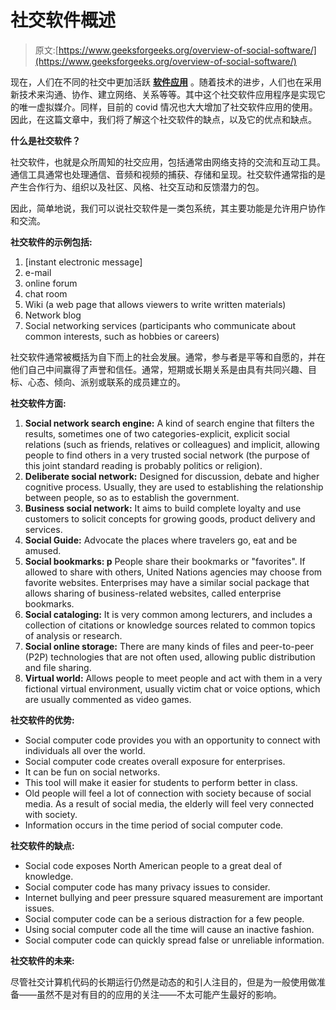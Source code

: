 # 社交软件概述

> 原文:[https://www.geeksforgeeks.org/overview-of-social-software/](https://www.geeksforgeeks.org/overview-of-social-software/)

现在，人们在不同的社交中更加活跃 [**软件应用**](https://www.geeksforgeeks.org/application-software/) 。随着技术的进步，人们也在采用新技术来沟通、协作、建立网络、关系等等。其中这个社交软件应用程序是实现它的唯一虚拟媒介。同样，目前的 covid 情况也大大增加了社交软件应用的使用。因此，在这篇文章中，我们将了解这个社交软件的缺点，以及它的优点和缺点。

**什么是社交软件？**

社交软件，也就是众所周知的社交应用，包括通常由网络支持的交流和互动工具。通信工具通常也处理通信、音频和视频的捕获、存储和呈现。社交软件通常指的是产生合作行为、组织以及社区、风格、社交互动和反馈潜力的包。

因此，简单地说，我们可以说社交软件是一类包系统，其主要功能是允许用户协作和交流。

**社交软件的示例包括:**

1.  [instant electronic message]
2.  e-mail
3.  online forum
4.  chat room
5.  Wiki (a web page that allows viewers to write written materials)
6.  Network blog
7.  Social networking services (participants who communicate about common interests, such as hobbies or careers)

社交软件通常被概括为自下而上的社会发展。通常，参与者是平等和自愿的，并在他们自己中间赢得了声誉和信任。通常，短期或长期关系是由具有共同兴趣、目标、心态、倾向、派别或联系的成员建立的。

**社交软件方面:**

1.  **Social network search engine:** A kind of search engine that filters the results, sometimes one of two categories-explicit, explicit social relations (such as friends, relatives or colleagues) and implicit, allowing people to find others in a very trusted social network (the purpose of this joint standard reading is probably politics or religion).
2.  **Deliberate social network:** Designed for discussion, debate and higher cognitive process. Usually, they are used to establishing the relationship between people, so as to establish the government.
3.  **Business social network:** It aims to build complete loyalty and use customers to solicit concepts for growing goods, product delivery and services.
4.  **Social Guide:** Advocate the places where travelers go, eat and be amused.
5.  **Social bookmarks: p** People share their bookmarks or "favorites". If allowed to share with others, United Nations agencies may choose from favorite websites. Enterprises may have a similar social package that allows sharing of business-related websites, called enterprise bookmarks.
6.  **Social cataloging:** It is very common among lecturers, and includes a collection of citations or knowledge sources related to common topics of analysis or research.
7.  **Social online storage:** There are many kinds of files and peer-to-peer (P2P) technologies that are not often used, allowing public distribution and file sharing.
8.  **Virtual world:** Allows people to meet people and act with them in a very fictional virtual environment, usually victim chat or voice options, which are usually commented as video games.

**社交软件的优势:**

*   Social computer code provides you with an opportunity to connect with individuals all over the world.
*   Social computer code creates overall exposure for enterprises.
*   It can be fun on social networks.
*   This tool will make it easier for students to perform better in class.
*   Old people will feel a lot of connection with society because of social media. As a result of social media, the elderly will feel very connected with society.
*   Information occurs in the time period of social computer code.

**社交软件的缺点:**

*   Social code exposes North American people to a great deal of knowledge.
*   Social computer code has many privacy issues to consider.
*   Internet bullying and peer pressure squared measurement are important issues.
*   Social computer code can be a serious distraction for a few people.
*   Using social computer code all the time will cause an inactive fashion.
*   Social computer code can quickly spread false or unreliable information.

**社交软件的未来:**

尽管社交计算机代码的长期运行仍然是动态的和引人注目的，但是为一般使用做准备——虽然不是对有目的的应用的关注——不太可能产生最好的影响。